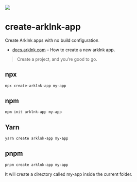 ![](https://docs.arklnk.com/images/ark-admin.png)

# create-arklnk-app

Create Arklnk apps with no build configuration.

- [docs.arklnk.com](https://docs.arklnk.com/) – How to create a new arklnk app.

> Create a project, and you’re good to go.

## npx

``` sh
npx create-arklnk-app my-app
```

## npm

``` sh
npm init arklnk-app my-app
```

## Yarn

``` sh
yarn create arklnk-app my-app
```

## pnpm

``` sh
pnpm create arklnk-app my-app
```

It will create a directory called my-app inside the current folder.